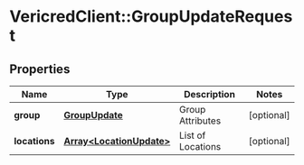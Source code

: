 # VericredClient::GroupUpdateRequest

## Properties
Name | Type | Description | Notes
------------ | ------------- | ------------- | -------------
**group** | [**GroupUpdate**](GroupUpdate.md) | Group Attributes | [optional] 
**locations** | [**Array&lt;LocationUpdate&gt;**](LocationUpdate.md) | List of Locations | [optional] 


